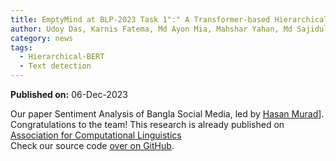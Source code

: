 ```yaml
---
title: EmptyMind at BLP-2023 Task 1":" A Transformer-based Hierarchical-BERT Model for Bangla Violence-Inciting Text Detection
author: Udoy Das, Karnis Fatema, Md Ayon Mia, Mahshar Yahan, Md Sajidul Mowla, Md Fayez Ullah, Arpita Sarker, Hasan Murad
category: news
tags:
  - Hierarchical-BERT
  - Text detection
---
```


<!-- Uncomment below code if paper is published! -->
**Published on:** 06-Dec-2023
<br>

Our paper Sentiment Analysis of Bangla Social Media, led by [Hasan Murad](https://www.cuet.ac.bd/members/648)]. Congratulations to the team! This research is already published on [Association for Computational Linguistics](https://www.aclweb.org/portal/)
<br>
Check our source code [over on GitHub](https://github.com/ML-EmptyMind/blp-task1).